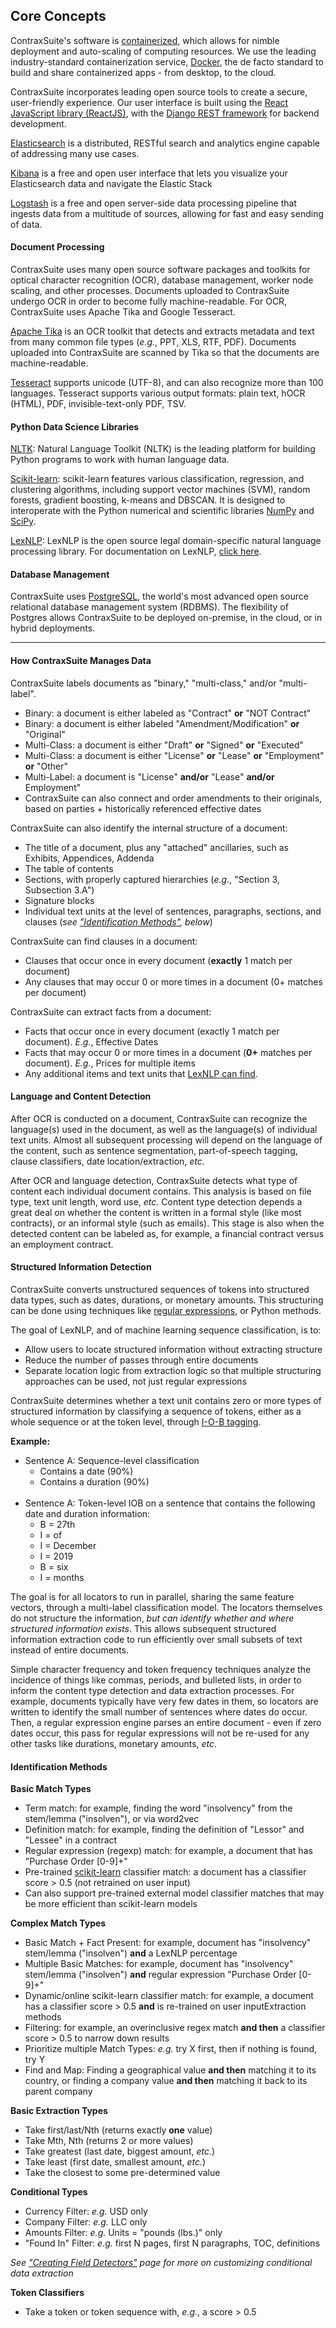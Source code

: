 Core Concepts
-------------

ContraxSuite's software is [containerized](https://en.wikipedia.org/wiki/Containerization), which allows for nimble deployment and auto-scaling of computing resources. We use the leading industry-standard containerization service, [Docker](https://www.docker.com/), the de facto standard to build and share containerized apps - from desktop, to the cloud.

ContraxSuite incorporates leading open source tools to create a secure, user-friendly experience. Our user interface is built using the [React JavaScript library (ReactJS)](https://reactjs.org/), with the [Django REST framework](https://www.django-rest-framework.org/) for backend development.

[Elasticsearch](https://www.elastic.co/elasticsearch/) is a distributed, RESTful search and analytics engine capable of addressing many use cases.

[Kibana](https://www.elastic.co/kibana) is a free and open user interface that lets you visualize your Elasticsearch data and navigate the Elastic Stack

[Logstash](https://www.elastic.co/logstash) is a free and open server-side data processing pipeline that ingests data from a multitude of sources, allowing for fast and easy sending of data.

#### Document Processing

ContraxSuite uses many open source software packages and toolkits for optical character recognition (OCR), database management, worker node scaling, and other processes. Documents uploaded to ContraxSuite undergo OCR in order to become fully machine-readable. For OCR, ContraxSuite uses Apache Tika and Google Tesseract.

[Apache Tika](https://tika.apache.org/1.23/gettingstarted.html) is an OCR toolkit that detects and extracts metadata and text from many common file types (*e.g.*, PPT, XLS, RTF, PDF). Documents uploaded into ContraxSuite are scanned by Tika so that the documents are machine-readable.

[Tesseract](https://github.com/tesseract-ocr/tesseract) supports unicode (UTF-8), and can also recognize more than 100 languages. Tesseract supports various output formats: plain text, hOCR (HTML), PDF, invisible-text-only PDF, TSV.

#### Python Data Science Libraries

[NLTK](https://www.nltk.org/): Natural Language Toolkit (NLTK) is the leading platform for building Python programs to work with human language data.

[Scikit-learn](https://scikit-learn.org/stable/): scikit-learn features various classification, regression, and clustering algorithms, including support vector machines (SVM), random forests, gradient boosting, k-means and DBSCAN. It is designed to interoperate with the Python numerical and scientific libraries [NumPy](https://numpy.org/) and [SciPy](https://www.scipy.org/).

[LexNLP](../introduction/overview.html#lexnlp): LexNLP is the open source legal domain-specific natural language processing library. For documentation on LexNLP, [click here](http://publicdocs.contraxsuite.com/lexnlp/index.html).

#### Database Management

ContraxSuite uses [PostgreSQL](https://www.postgresql.org/), the world's most advanced open source relational database management system (RDBMS). The flexibility of Postgres allows ContraxSuite to be deployed on-premise, in the cloud, or in hybrid deployments.

---

#### How ContraxSuite Manages Data

ContraxSuite labels documents as "binary," "multi-class," and/or "multi-label".
* Binary: a document is either labeled as "Contract" **or** "NOT Contract"
* Binary: a document is either labeled "Amendment/Modification" **or** "Original"
* Multi-Class: a document is either "Draft" **or** "Signed" **or** "Executed"
* Multi-Class: a document is either "License" **or** "Lease" **or** "Employment" **or** "Other"
* Multi-Label: a document is "License" **and/or** "Lease" **and/or** Employment"
* ContraxSuite can also connect and order amendments to their originals, based on parties + historically referenced effective dates

ContraxSuite can also identify the internal structure of a document:
* The title of a document, plus any "attached" ancillaries, such as Exhibits, Appendices, Addenda
* The table of contents
* Sections, with properly captured hierarchies (*e.g.*, "Section 3, Subsection 3.A")
* Signature blocks
* Individual text units at the level of sentences, paragraphs, sections, and clauses (*see ["Identification Methods"](./core_concepts.html#identification-methods), below*)

ContraxSuite can find clauses in a document:
* Clauses that occur once in every document (**exactly** 1 match per document)
* Any clauses that may occur 0 or more times in a document (0+ matches per document)

ContraxSuite can extract facts from a document:
* Facts that occur once in every document (exactly 1 match per document). *E.g.*, Effective Dates
* Facts that may occur 0 or more times in a document (**0+** matches per document). *E.g.*, Prices for multiple items
* Any additional items and text units that [LexNLP can find](../introduction/overview.html#lexnlp).

#### Language and Content Detection

After OCR is conducted on a document, ContraxSuite can recognize the language(s) used in the document, as well as the language(s) of individual text units. Almost all subsequent processing will depend on the language of the content, such as sentence segmentation, part-of-speech tagging, clause classifiers, date location/extraction, *etc.*

After OCR and language detection, ContraxSuite detects what type of content each individual document contains. This analysis is based on file type, text unit length, word use, *etc*. Content type detection depends a great deal on whether the content is written in a formal style (like most contracts), or an informal style (such as emails). This stage is also when the detected content can be labeled as, for example, a financial contract versus an employment contract.

#### Structured Information Detection

ContraxSuite converts unstructured sequences of tokens into structured data types, such as dates, durations, or monetary amounts. This structuring can be done using techniques like [regular expressions](https://en.wikipedia.org/wiki/Regular_expression), or Python methods.

The goal of LexNLP, and of machine learning sequence classification, is to:
* Allow users to locate structured information without extracting structure
* Reduce the number of passes through entire documents
* Separate location logic from extraction logic so that multiple structuring approaches can be used, not just regular expressions

ContraxSuite determines whether a text unit contains zero or more types of structured information by classifying a sequence of tokens, either as a whole sequence or at the token level, through [I-O-B tagging](https://en.wikipedia.org/wiki/Inside%E2%80%93outside%E2%80%93beginning_(tagging)).

**Example:**
* Sentence A: Sequence-level classification
    * Contains a date (90%)
    * Contains a duration (90%)
    <br>
* Sentence A: Token-level IOB on a sentence that contains the following date and duration information:
    * B = 27th
    * I = of
    * I = December
    * I = 2019
    * B = six
    * I = months

The goal is for all locators to run in parallel, sharing the same feature vectors, through a multi-label classification model. The locators themselves do not structure the information, *but can identify whether and where structured information exists*. This allows subsequent structured information extraction code to run efficiently over small subsets of text instead of entire documents.

Simple character frequency and token frequency techniques analyze the incidence of things like commas, periods, and bulleted lists, in order to inform the content type detection and data extraction processes. For example, documents typically have very few dates in them, so locators are written to identify the small number of sentences where dates do occur. Then, a regular expression engine parses an entire document - even if zero dates occur, this pass for regular expressions will not be re-used for any other tasks like durations, monetary amounts, *etc*.

#### Identification Methods

**Basic Match Types**
* Term match: for example, finding the word "insolvency" from the stem/lemma ("insolven"), or via word2vec
* Definition match: for example, finding the definition of "Lessor" and "Lessee" in a contract
* Regular expression (regexp) match: for example, a document that has "Purchase Order [0-9]+"
* Pre-trained [scikit-learn](https://scikit-learn.org/stable/) classifier match: a document has a classifier score > 0.5 (not retrained on user input)
* Can also support pre-trained external model classifier matches that may be more efficient than scikit-learn models

**Complex Match Types**
* Basic Match + Fact Present: for example, document has "insolvency" stem/lemma ("insolven") **and** a LexNLP percentage
* Multiple Basic Matches: for example, document has "insolvency" stem/lemma ("insolven") **and** regular expression "Purchase Order [0-9]+"
* Dynamic/online scikit-learn classifier match: for example, a document has a classifier score > 0.5 **and** is re-trained on user inputExtraction methods
* Filtering: for example, an overinclusive regex match **and then** a classifier score > 0.5 to narrow down results
* Prioritize multiple Match Types: *e.g.* try X first, then if nothing is found, try Y
* Find and Map: Finding a geographical value **and then** matching it to its country, or finding a company value **and then** matching it back to its parent company

**Basic Extraction Types**
* Take first/last/Nth (returns exactly **one** value)
* Take Mth, Nth (returns 2 or more values)
* Take greatest (last date, biggest amount, *etc.*)
* Take least (first date, smallest amount, *etc.*)
* Take the closest to some pre-determined value

**Conditional Types**
* Currency Filter: *e.g.* USD only
* Company Filter: *e.g.* LLC only
* Amounts Filter: *e.g.* Units = "pounds (lbs.)" only
* "Found In" Filter: *e.g.* first N pages, first N paragraphs, TOC, definitions

*See ["Creating Field Detectors"](../user_guides/power_users/create_field_detectors) page for more on customizing conditional data extraction*

**Token Classifiers**
* Take a token or token sequence with, *e.g.*, a score > 0.5
